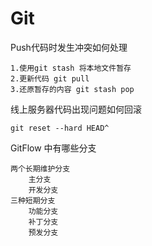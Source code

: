 # Git

Push代码时发生冲突如何处理
    
    1.使用git stash 将本地文件暂存
    2.更新代码 git pull
    3.还原暂存的内容 git stash pop

线上服务器代码出现问题如何回滚
    
    git reset --hard HEAD^

GitFlow 中有哪些分支
    
    两个长期维护分支
        主分支
        开发分支
    三种短期分支
        功能分支
        补丁分支
        预发分支



